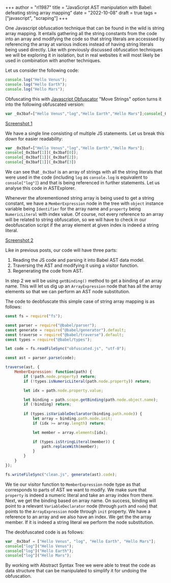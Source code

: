 +++
author = "rl1987"
title = "JavaScript AST manipulation with Babel: defeating string array mapping"
date = "2022-10-08"
draft = true
tags = ["javascript", "scraping"]
+++

One Javascript obfuscation technique that can be found in the wild is string array mapping.
It entails gathering all the string constants from the code into an array and modifying the
code so that string literals are accesssed by referencing the array at various indices instead
of having string literals being used directly. Like with previously discussed obfuscation techniques
we will be exploring it in isolation, but in real websites it will most likely be
used in combination with another techniques.

Let us consider the following code:

```javascript
console.log("Hello Venus");
console.log("Hello Earth");
console.log("Hello Mars");
```

Obfuscating this with [Javascript Obfuscator](https://javascriptobfuscator.com/Javascript-Obfuscator.aspx)
"Move Strings" option turns it into the following obfuscated version:

```javascript
var _0x3baf=["Hello Venus","log","Hello Earth","Hello Mars"];console[_0x3baf[1]](_0x3baf[0]);console[_0x3baf[1]](_0x3baf[2]);console[_0x3baf[1]](_0x3baf[3])
```

[Screenshot 1](/2022-10-07_14.11.47.png)

We have a single line consisting of multiple JS statements. Let us break this down for easier readability:

```javascript
var _0x3baf=["Hello Venus","log","Hello Earth","Hello Mars"];
console[_0x3baf[1]](_0x3baf[0]);
console[_0x3baf[1]](_0x3baf[2]);
console[_0x3baf[1]](_0x3baf[3])
```

We can see that `_0x3baf` is an array of strings with all the string literals that were used in the
code (including `log` as `console.log` is equivalent to `console["log"]`) and that is being referenced
in further statements. Let us analyse this code in ASTExplorer.

Whenever the aforementioned string array is being used to get a string constant, we have a `MemberExpression`
node in the tree with `object` instance variable being `Identifier` for the array name and `property` being
`NumericLiteral` with index value. Of course, not every reference to an array will be related to string
obfuscation, so we will have to check in our deobfuscation script if the array element at given index is indeed
a string literal.

[Screenshot 2](/2022-10-08_10.10.10.png)

Like in previous posts, our code will have three parts:

1. Reading the JS code and parsing it into Babel AST data model.
2. Traversing the AST and modifying it using a visitor function.
3. Regenerating the code from AST.

In step 2 we will be using `getBinding()` method to get a binding of an array name. This will let us dig up
an `ArrayExpression` node that has all the array elements so that we can perform an AST node substitution.

The code to deobfuscate this simple case of string array mapping is as follows:

```javascript
const fs = require("fs");

const parser = require("@babel/parser");
const generate = require("@babel/generator").default;
const traverse = require("@babel/traverse").default;
const types = require("@babel/types");

let code = fs.readFileSync("obfuscated.js", "utf-8");

const ast = parser.parse(code);

traverse(ast, {
    MemberExpression: function(path) {
        if (!path.node.property) return;
        if (!types.isNumericLiteral(path.node.property)) return;

        let idx = path.node.property.value;

        let binding = path.scope.getBinding(path.node.object.name);
        if (!binding) return;
        
        if (types.isVariableDeclarator(binding.path.node)) {
            let array = binding.path.node.init;
            if (idx >= array.length) return;

            let member = array.elements[idx];

            if (types.isStringLiteral(member)) {
                path.replaceWith(member);
            }
        }
    }
});

fs.writeFileSync("clean.js", generate(ast).code);

```

We tie our visitor function to `MemberExpression` node type as that corresponds to parts of AST
we want to modify. We make sure that `property` is indeed a numeric literal and take an array
index from there. Next, we get the binding based on array name. On success, binding will point
to a relevant `VariableDeclarator` node (through `path` and `node`) that points to the
`ArrayExpression` node through `init` property. We have a reference to an array and we also
have an index. We get the the array member. If it is indeed a string literal we perform the node
substitution.

The deobfuscated code is as follows:

```javascript
var _0x3baf = ["Hello Venus", "log", "Hello Earth", "Hello Mars"];
console["log"]("Hello Venus");
console["log"]("Hello Earth");
console["log"]("Hello Mars");
```

By working with Abstract Syntax Tree we were able to treat the code as data structure that
can be manipulated to simplify it for undoing the obfuscation.
